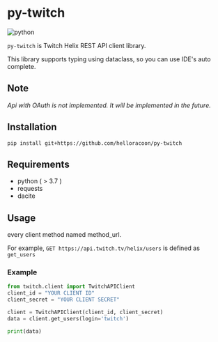 # py-twitch

![python](https://img.shields.io/badge/python-v3.7-blue)

`py-twitch` is Twitch Helix REST API client library.

This library supports typing using dataclass, so you can use IDE's auto complete.

## Note

*Api with OAuth is not implemented. It will be implemented in the future.*


## Installation



```shell
pip install git+https://github.com/helloracoon/py-twitch
```

## Requirements


+ python ( > 3.7 )
+ requests
+ dacite

## Usage

every client method named method_url. 

For example, `GET https://api.twitch.tv/helix/users` is defined as `get_users`


### Example
```python
from twitch.client import TwitchAPIClient
client_id = "YOUR CLIENT ID"
client_secret = "YOUR CLIENT SECRET"

client = TwitchAPIClient(client_id, client_secret)
data = client.get_users(login='twitch')

print(data)
```

